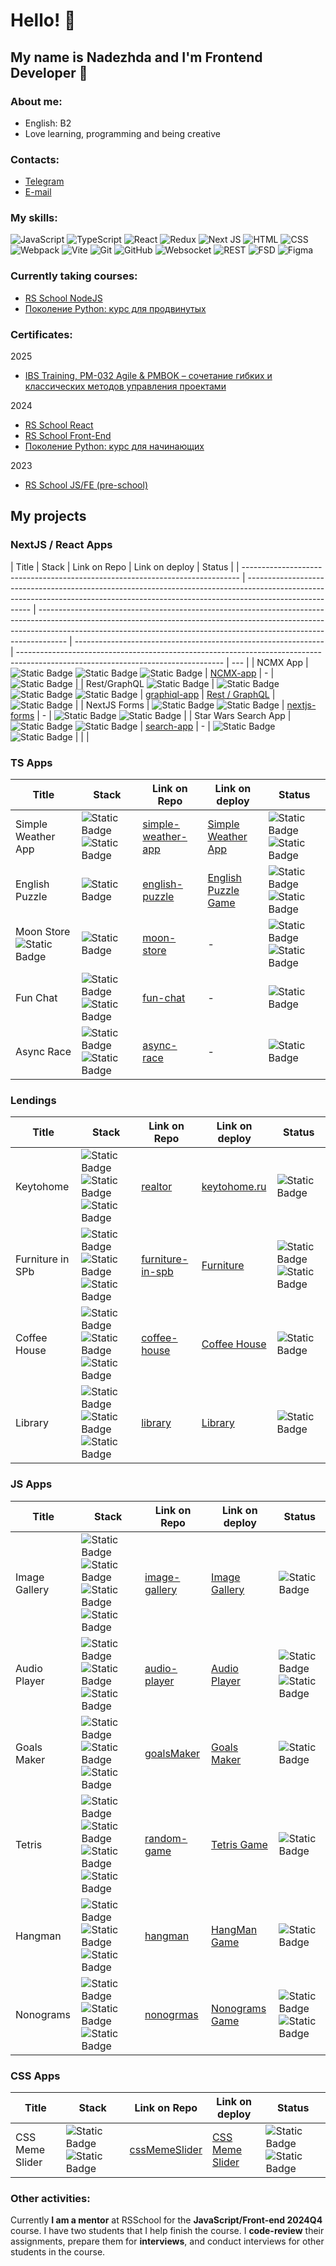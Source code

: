 # Hello! 👋

## My name is Nadezhda and I'm Frontend Developer 🚀

### About me:

- English: B2
- Love learning, programming and being creative

### Contacts:

- [Telegram](https://t.me/tkachuk_87)
- [E-mail](nadejda.sergeevna.tkachuk@gmail.com)

### My skills:

![JavaScript](https://img.shields.io/badge/JavaScript-F7DF1E?style=for-the-badge&logo=javascript&logoColor=black)
![TypeScript](https://img.shields.io/badge/TypeSctipt-316192?style=for-the-badge&logo=typescript&logoColor=white)
![React](https://img.shields.io/badge/react-%2320232a.svg?style=for-the-badge&logo=react&logoColor=%2361DAFB)
![Redux](https://img.shields.io/badge/redux-%23593d88.svg?style=for-the-badge&logo=redux&logoColor=white)
![Next JS](https://img.shields.io/badge/Next-black?style=for-the-badge&logo=next.js&logoColor=white)
![HTML](https://img.shields.io/badge/html-DC6430.svg?style=for-the-badge&logo=html&logoColor=white)
![CSS](https://img.shields.io/badge/css-3030DC.svg?style=for-the-badge&logo=css&logoColor=white)
![Webpack](https://img.shields.io/badge/webpack-%238DD6F9.svg?style=for-the-badge&logo=webpack&logoColor=white)
![Vite](https://img.shields.io/badge/vite-%23646CFF.svg?style=for-the-badge&logo=vite&logoColor=white)
![Git](https://img.shields.io/badge/git-FFFFFF.svg?style=for-the-badge&logo=git&logoColor=black)
![GitHub](https://img.shields.io/badge/github-26A6E6.svg?style=for-the-badge&logo=github&logoColor=white)
![Websocket](https://img.shields.io/badge/websocket-000000.svg?style=for-the-badge&logo=websocket&logoColor=white)
![REST](https://img.shields.io/badge/rest-3989C6.svg?style=for-the-badge&logo=rest&logoColor=white)
![FSD](https://img.shields.io/badge/FSD-%23593d88.svg?style=for-the-badge&logo=fsd&logoColor=white)
![Figma](https://img.shields.io/badge/figma-21AE34.svg?style=for-the-badge&logo=figma&logoColor=white)

### Currently taking courses:

- [RS School NodeJS](https://rs.school/courses/nodejs)
- [Поколение Python: курс для продвинутых](https://stepik.org/course/68343/syllabus)

### Certificates:

2025

- [IBS Training, PM-032 Agile & PMBOK – сочетание гибких и классических методов управления проектами](https://drive.google.com/file/d/1Rd9sRScaXFZnsfkRj1v7UY-jBzf0N5UL/view?usp=drive_link)

2024

- [RS School React](https://app.rs.school/certificate/r226y7ob)
- [RS School Front-End](https://app.rs.school/certificate/0umm76hx)
- [Поколение Python: курс для начинающих](https://stepik.org/cert/2670265)

2023

- [RS School JS/FE (pre-school)](https://app.rs.school/certificate/h5uwozp8)

## My projects

### NextJS / React Apps

| Title                                                                         | Stack                                                                                                                                                                                | Link on Repo                                                                                                                                                                                                                                      | Link on deploy                                                 | Status                                                                                                                            |
| ----------------------------------------------------------------------------- | ------------------------------------------------------------------------------------------------------------------------------------------------------------------------------------ | ------------------------------------------------------------------------------------------------------------------------------------------------------------------------------------------------------------------------------------------------- | -------------------------------------------------------------- | --------------------------------------------------------------------------------------------------------------------------------- | --- |
| NCMX App                                                                      | ![Static Badge](https://img.shields.io/badge/NextJS-black) ![Static Badge](https://img.shields.io/badge/React-%2361DAFB) ![Static Badge](https://img.shields.io/badge/REST-blue)     | [NCMX-app](https://github.com/nadyavalin/NCMX-app)                                                                                                                                                                                                | -                                                              | ![Static Badge](https://img.shields.io/badge/in_progress-ff4444)                                                                  |
| Rest/GraphQL ![Static Badge](https://img.shields.io/badge/with_a_team-ffffff) | ![Static Badge](https://img.shields.io/badge/NextJS-black) ![Static Badge](https://img.shields.io/badge/React-%2361DAFB) ![Static Badge](https://img.shields.io/badge/FSD-%23593d88) | [graphiql-app](https://github.com/nadyavalin/graphiql-app)                                                                                                                                                                                        | [Rest / GraphQL](https://moon-graphiql-app.netlify.app/ru)     | ![Static Badge](https://img.shields.io/badge/finished-316192)                                                                     |
| NextJS Forms                                                                  | ![Static Badge](https://img.shields.io/badge/NextJS-black) ![Static Badge](https://img.shields.io/badge/React-%2361DAFB)                                                             | [nextjs-forms](https://github.com/nadyavalin/nextjs-forms/tree/develop)                                                                                                                                                                           | -                                                              | ![Static Badge](https://img.shields.io/badge/finished-316192) ![Static Badge](https://img.shields.io/badge/need_to_update-ff0000) |
| Star Wars Search App                                                          | ![Static Badge](https://img.shields.io/badge/NextJS-black) ![Static Badge](https://img.shields.io/badge/React-%2361DAFB)                                                             | [search-app](https://github.com/nadyavalin/rs-school-react-tasks/tree/nextjs-ssr-app-router-api/search-app)                                                                                                                                       | -                                                              | ![Static Badge](https://img.shields.io/badge/finished-316192) ![Static Badge](https://img.shields.io/badge/need_to_update-ff0000) |
| <!--                                                                          | Weather App                                                                                                                                                                          | ![Static Badge](https://img.shields.io/badge/NextJS-black) ![Static Badge](https://img.shields.io/badge/React-%2361DAFB) ![Static Badge](https://img.shields.io/badge/REST-blue) ![Static Badge](https://img.shields.io/badge/in_progress-ff4444) | [my-weather-app](https://github.com/nadyavalin/my-weather-app) | -                                                                                                                                 | --> |

### TS Apps

| Title                                                                       | Stack                                                                                                                 | Link on Repo                                                                        | Link on deploy                                                           | Status                                                                                                                             |
| --------------------------------------------------------------------------- | --------------------------------------------------------------------------------------------------------------------- | ----------------------------------------------------------------------------------- | ------------------------------------------------------------------------ | ---------------------------------------------------------------------------------------------------------------------------------- |
| Simple Weather App                                                          | ![Static Badge](https://img.shields.io/badge/TS-316192) ![Static Badge](https://img.shields.io/badge/REST-blue)       | [simple-weather-app](https://github.com/nadyavalin/simple-weather-app/tree/develop) | [Simple Weather App](https://nadyavalin-simple-weather-app.netlify.app/) | ![Static Badge](https://img.shields.io/badge/finished-316192) ![Static Badge](https://img.shields.io/badge/want_to_improve-ffff00) |
| English Puzzle                                                              | ![Static Badge](https://img.shields.io/badge/TS-316192)                                                               | [english-puzzle](https://github.com/nadyavalin/english-puzzle/tree/develop)         | [English Puzzle Game](https://rss-english-puzzle-game.netlify.app/)      | ![Static Badge](https://img.shields.io/badge/finished-316192) ![Static Badge](https://img.shields.io/badge/want_to_improve-ffff00) |
| Moon Store ![Static Badge](https://img.shields.io/badge/with_a_team-ffffff) | ![Static Badge](https://img.shields.io/badge/TS-316192)                                                               | [moon-store](https://github.com/nadyavalin/moon-store)                              | -                                                                        | ![Static Badge](https://img.shields.io/badge/finished-316192) ![Static Badge](https://img.shields.io/badge/need_to_update-ff0000)  |
| Fun Chat                                                                    | ![Static Badge](https://img.shields.io/badge/TS-316192) ![Static Badge](https://img.shields.io/badge/WebSocket-black) | [fun-chat](https://github.com/nadyavalin/rs-school-tasks/tree/fun-chat/fun-chat)    | -                                                                        | ![Static Badge](https://img.shields.io/badge/in_progress-ff4444)                                                                   |
| Async Race                                                                  | ![Static Badge](https://img.shields.io/badge/TS-316192) ![Static Badge](https://img.shields.io/badge/REST-blue)       | [async-race](https://github.com/nadyavalin/async-race)                              | -                                                                        | ![Static Badge](https://img.shields.io/badge/in_progress-ff4444)                                                                   |

### Lendings

| Title            | Stack                                                                                                                                                                      | Link on Repo                                                                                       | Link on deploy                                                      | Status                                                                                                                             |
| ---------------- | -------------------------------------------------------------------------------------------------------------------------------------------------------------------------- | -------------------------------------------------------------------------------------------------- | ------------------------------------------------------------------- | ---------------------------------------------------------------------------------------------------------------------------------- |
| Keytohome        | ![Static Badge](https://img.shields.io/badge/HTML-orange) ![Static Badge](https://img.shields.io/badge/CSS-3030DC) ![Static Badge](https://img.shields.io/badge/JS-yellow) | [realtor](https://github.com/nadyavalin/realtor)                                                   | [keytohome.ru](https://keytohome.ru)                                | ![Static Badge](https://img.shields.io/badge/updates_on_request-00aa00)                                                            |
| Furniture in SPb | ![Static Badge](https://img.shields.io/badge/HTML-orange) ![Static Badge](https://img.shields.io/badge/CSS-3030DC) ![Static Badge](https://img.shields.io/badge/JS-yellow) | [furniture-in-spb](https://github.com/nadyavalin/furniture-in-spb)                                 | [Furniture](https://nadyavalin.github.io/furniture-in-spb/)         | ![Static Badge](https://img.shields.io/badge/finished-316192) ![Static Badge](https://img.shields.io/badge/want_to_improve-ffff00) |
| Coffee House     | ![Static Badge](https://img.shields.io/badge/HTML-orange) ![Static Badge](https://img.shields.io/badge/CSS-3030DC) ![Static Badge](https://img.shields.io/badge/JS-yellow) | [coffee-house](https://github.com/nadyavalin/rs-school-tasks/tree/coffee-house-week3/coffee-house) | [Coffee House](https://coffee-house-site.netlify.app)               | ![Static Badge](https://img.shields.io/badge/finished-316192)                                                                      |
| Library          | ![Static Badge](https://img.shields.io/badge/HTML-orange) ![Static Badge](https://img.shields.io/badge/CSS-3030DC) ![Static Badge](https://img.shields.io/badge/JS-yellow) | [library](https://github.com/nadyavalin/rs-preschool-tasks/tree/library-part3/library)             | [Library](https://nadyavalin.github.io/rs-preschool-tasks/library/) | ![Static Badge](https://img.shields.io/badge/finished-316192)                                                                      |

### JS Apps

| Title         | Stack                                                                                                                                                                                                                                  | Link on Repo                                                                                 | Link on deploy                                                                 | Status                                                                                                                             |
| ------------- | -------------------------------------------------------------------------------------------------------------------------------------------------------------------------------------------------------------------------------------- | -------------------------------------------------------------------------------------------- | ------------------------------------------------------------------------------ | ---------------------------------------------------------------------------------------------------------------------------------- |
| Image Gallery | ![Static Badge](https://img.shields.io/badge/HTML-orange) ![Static Badge](https://img.shields.io/badge/CSS-3030DC) ![Static Badge](https://img.shields.io/badge/JS-yellow) ![Static Badge](https://img.shields.io/badge/REST-blue)     | [image-gallery](https://github.com/nadyavalin/rs-preschool-tasks/tree/image-galery)          | [Image Gallery](https://nadyavalin.github.io/rs-preschool-tasks/image-galery/) | ![Static Badge](https://img.shields.io/badge/finished-316192)                                                                      |
| Audio Player  | ![Static Badge](https://img.shields.io/badge/HTML-orange) ![Static Badge](https://img.shields.io/badge/CSS-3030DC) ![Static Badge](https://img.shields.io/badge/JS-yellow)                                                             | [audio-player](https://github.com/nadyavalin/rs-preschool-tasks/tree/audio-player)           | [Audio Player](https://nadyavalin.github.io/rs-preschool-tasks/audio-player/)  | ![Static Badge](https://img.shields.io/badge/finished-316192) ![Static Badge](https://img.shields.io/badge/want_to_improve-ffff00) |
| Goals Maker   | ![Static Badge](https://img.shields.io/badge/HTML-orange) ![Static Badge](https://img.shields.io/badge/CSS-3030DC) ![Static Badge](https://img.shields.io/badge/JS-yellow)                                                             | [goalsMaker](https://github.com/nadyavalin/goalsMaker)                                       | [Goals Maker](https://nadyavalin.github.io/goalsMaker/)                        | ![Static Badge](https://img.shields.io/badge/finished-316192)                                                                      |
| Tetris        | ![Static Badge](https://img.shields.io/badge/HTML-orange) ![Static Badge](https://img.shields.io/badge/CSS-3030DC) ![Static Badge](https://img.shields.io/badge/JS-yellow) ![Static Badge](https://img.shields.io/badge/Canvas-ff0000) | [random-game](https://github.com/nadyavalin/rs-preschool-tasks/tree/random-game/random-game) | [Tetris Game](https://nadyavalin.github.io/rs-preschool-tasks/random-game/)    | ![Static Badge](https://img.shields.io/badge/finished-316192)                                                                      |
| Hangman       | ![Static Badge](https://img.shields.io/badge/HTML-orange) ![Static Badge](https://img.shields.io/badge/CSS-3030DC) ![Static Badge](https://img.shields.io/badge/JS-yellow)                                                             | [hangman](https://github.com/nadyavalin/hangman/tree/develop)                                | [HangMan Game](https://nadyavalin.github.io/hangman/)                          | ![Static Badge](https://img.shields.io/badge/finished-316192)                                                                      |
| Nonograms     | ![Static Badge](https://img.shields.io/badge/HTML-orange) ![Static Badge](https://img.shields.io/badge/CSS-3030DC) ![Static Badge](https://img.shields.io/badge/JS-yellow)                                                             | [nonogrmas](https://github.com/nadyavalin/nonograms)                                         | [Nonograms Game](https://nadyavalin.github.io/nonograms/)                      | ![Static Badge](https://img.shields.io/badge/finished-316192) ![Static Badge](https://img.shields.io/badge/want_to_improve-ffff00) |

### CSS Apps

| Title           | Stack                                                                                                              | Link on Repo                                                     | Link on deploy                                                                         | Status                                                                                                                             |
| --------------- | ------------------------------------------------------------------------------------------------------------------ | ---------------------------------------------------------------- | -------------------------------------------------------------------------------------- | ---------------------------------------------------------------------------------------------------------------------------------- |
| CSS Meme Slider | ![Static Badge](https://img.shields.io/badge/HTML-orange) ![Static Badge](https://img.shields.io/badge/CSS-3030DC) | [cssMemeSlider](https://github.com/nadyavalin/cssMemeSlider.git) | [CSS Meme Slider](https://nadyavalin.github.io/cssMemeSlider/cssMemeSlider/index.html) | ![Static Badge](https://img.shields.io/badge/finished-316192) ![Static Badge](https://img.shields.io/badge/want_to_improve-ffff00) |

### Other activities:

Currently __I am a mentor__ at RSSchool for the __JavaScript/Front-end 2024Q4__ course. I have two students that I help finish the course. I __code-review__ their assignments, prepare them for __interviews__, and conduct interviews for other students in the course.